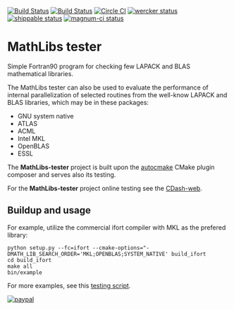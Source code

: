 [![Build Status](https://travis-ci.org/miroi/mathlibs-tester.svg?branch=master)](https://travis-ci.org/miroi/mathlibs-tester/builds)
[![Build Status](https://ci.appveyor.com/api/projects/status/github/miroi/mathlibs-tester?branch=master&svg=true)](https://ci.appveyor.com/project/miroi/mathlibs-tester/history)
[![Circle CI](https://circleci.com/gh/miroi/mathlibs-tester.svg?style=svg)](https://circleci.com/gh/miroi/mathlibs-tester)
[![wercker status](https://app.wercker.com/status/2101087ed2848ab011fed435c1efc7c4/s/master "wercker status")](https://app.wercker.com/project/bykey/2101087ed2848ab011fed435c1efc7c4)
[![shippable status](https://api.shippable.com/projects/55c5fa6fedd7f2c05299e676/badge?branchName=master)](https://app.shippable.com/projects/55c5fa6fedd7f2c05299e676/builds/latest)
[![magnum-ci status](https://magnum-ci.com/status/84ea5d43ec94be510b7c372be69d09f6.png)](https://magnum-ci.com/public/52e55e31023c9144f57e/builds)



MathLibs tester
===============

Simple Fortran90 program for checking few LAPACK and BLAS mathematical libraries.

The MathLibs tester can also be used to evaluate the performance of internal parallelization of selected routines from the well-know LAPACK and BLAS libraries, which may be in these packages:
- GNU system native
- ATLAS
- ACML
- Intel MKL
- OpenBLAS
- ESSL

The **MathLibs-tester** project is built upon the [autocmake](https://github.com/scisoft/autocmake) CMake plugin composer and serves also its testing.

For the **MathLibs-tester** project online testing see the [CDash-web](https://testboard.org/cdash/index.php?project=MathLibs-tester).


Buildup and usage
-----------------
For example, utilize the commercial ifort compiler with MKL as the prefered library:
~~~
python setup.py --fc=ifort --cmake-options="-DMATH_LIB_SEARCH_ORDER='MKL;OPENBLAS;SYSTEM_NATIVE' build_ifort
cd build_ifort
make all
bin/example
~~~
For more examples, see this [testing script](https://github.com/miroi/mathlibs-tester/blob/master/cdash_scripts/hpcc_umb_runtest.bash).


[![paypal](https://www.paypalobjects.com/en_US/i/btn/btn_donateCC_LG.gif)](https://www.paypal.com/cgi-bin/webscr?cmd=_s-xclick&hosted_button_id=5NJSDMSN88ZNQ)
